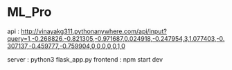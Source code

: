# ML_Pro

api : http://vinayakg311.pythonanywhere.com/api/input?query=1,-0.268826,-0.821305,-0.971687,0.024918,-0.247954,3,1.077403,-0.307137,-0.459777,-0.759904,0,0,0,0,0,1,0

server : python3 flask_app.py
frontend : npm start dev
